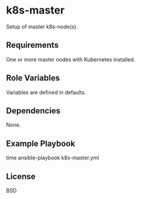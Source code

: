 k8s-master
=========

Setup of master k8s-node(s).

Requirements
------------

One or more master nodes with Kubernetes installed.

Role Variables
--------------

Variables are defined in defaults.

Dependencies
------------

None.

Example Playbook
----------------

time ansible-playbook k8s-master.yml

License
-------

BSD